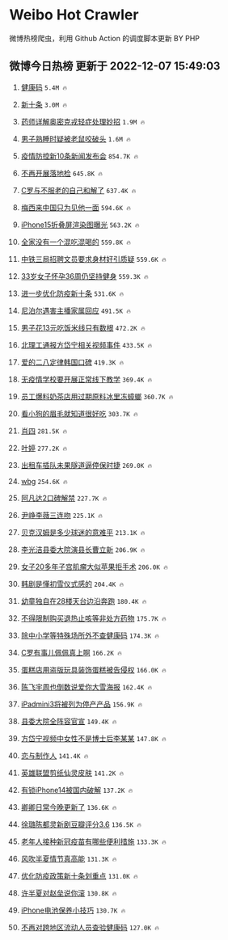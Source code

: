 # Weibo Hot Crawler 



微博热榜爬虫，利用 Github Action 的调度脚本更新 BY PHP 


## 微博今日热榜 更新于 2022-12-07 15:49:03 
1. [健康码](https://s.weibo.com/weibo?q=%23%E5%81%A5%E5%BA%B7%E7%A0%81%23&t=31&band_rank=1&Refer=top) `5.4M 🔥` 

1. [新十条](https://s.weibo.com/weibo?q=%23%E6%96%B0%E5%8D%81%E6%9D%A1%23&t=31&band_rank=2&Refer=top) `3.0M 🔥` 

1. [药师详解奥密克戎轻症处理妙招](https://s.weibo.com/weibo?q=%23%E8%8D%AF%E5%B8%88%E8%AF%A6%E8%A7%A3%E5%A5%A5%E5%AF%86%E5%85%8B%E6%88%8E%E8%BD%BB%E7%97%87%E5%A4%84%E7%90%86%E5%A6%99%E6%8B%9B%23&t=31&band_rank=3&Refer=top) `1.9M 🔥` 

1. [男子熟睡时疑被老鼠咬破头](https://s.weibo.com/weibo?q=%23%E7%94%B7%E5%AD%90%E7%86%9F%E7%9D%A1%E6%97%B6%E7%96%91%E8%A2%AB%E8%80%81%E9%BC%A0%E5%92%AC%E7%A0%B4%E5%A4%B4%23&t=31&band_rank=4&Refer=top) `1.6M 🔥` 

1. [疫情防控新10条新闻发布会](https://s.weibo.com/weibo?q=%23%E7%96%AB%E6%83%85%E9%98%B2%E6%8E%A7%E6%96%B010%E6%9D%A1%E6%96%B0%E9%97%BB%E5%8F%91%E5%B8%83%E4%BC%9A%23&t=31&band_rank=5&Refer=top) `854.7K 🔥` 

1. [不再开展落地检](https://s.weibo.com/weibo?q=%23%E4%B8%8D%E5%86%8D%E5%BC%80%E5%B1%95%E8%90%BD%E5%9C%B0%E6%A3%80%23&t=31&band_rank=6&Refer=top) `645.8K 🔥` 

1. [C罗与不服老的自己和解了](https://s.weibo.com/weibo?q=%23C%E7%BD%97%E4%B8%8E%E4%B8%8D%E6%9C%8D%E8%80%81%E7%9A%84%E8%87%AA%E5%B7%B1%E5%92%8C%E8%A7%A3%E4%BA%86%23&t=31&band_rank=7&Refer=top) `637.4K 🔥` 

1. [梅西来中国只为见他一面](https://s.weibo.com/weibo?q=%23%E6%A2%85%E8%A5%BF%E6%9D%A5%E4%B8%AD%E5%9B%BD%E5%8F%AA%E4%B8%BA%E8%A7%81%E4%BB%96%E4%B8%80%E9%9D%A2%23&t=31&band_rank=8&Refer=top) `594.6K 🔥` 

1. [iPhone15折叠屏渲染图曝光](https://s.weibo.com/weibo?q=%23iPhone15%E6%8A%98%E5%8F%A0%E5%B1%8F%E6%B8%B2%E6%9F%93%E5%9B%BE%E6%9B%9D%E5%85%89%23&t=31&band_rank=9&Refer=top) `563.2K 🔥` 

1. [全家没有一个混吃混喝的](https://s.weibo.com/weibo?q=%23%E5%85%A8%E5%AE%B6%E6%B2%A1%E6%9C%89%E4%B8%80%E4%B8%AA%E6%B7%B7%E5%90%83%E6%B7%B7%E5%96%9D%E7%9A%84%23&t=31&band_rank=10&Refer=top) `559.8K 🔥` 

1. [中铁三局招聘文员要求身材好引质疑](https://s.weibo.com/weibo?q=%23%E4%B8%AD%E9%93%81%E4%B8%89%E5%B1%80%E6%8B%9B%E8%81%98%E6%96%87%E5%91%98%E8%A6%81%E6%B1%82%E8%BA%AB%E6%9D%90%E5%A5%BD%E5%BC%95%E8%B4%A8%E7%96%91%23&t=31&band_rank=11&Refer=top) `559.6K 🔥` 

1. [33岁女子怀孕36周仍坚持健身](https://s.weibo.com/weibo?q=%2333%E5%B2%81%E5%A5%B3%E5%AD%90%E6%80%80%E5%AD%9536%E5%91%A8%E4%BB%8D%E5%9D%9A%E6%8C%81%E5%81%A5%E8%BA%AB%23&t=31&band_rank=12&Refer=top) `559.3K 🔥` 

1. [进一步优化防疫新十条](https://s.weibo.com/weibo?q=%23%E8%BF%9B%E4%B8%80%E6%AD%A5%E4%BC%98%E5%8C%96%E9%98%B2%E7%96%AB%E6%96%B0%E5%8D%81%E6%9D%A1%23&t=31&band_rank=13&Refer=top) `531.6K 🔥` 

1. [尼泊尔遇害主播家属回应](https://s.weibo.com/weibo?q=%23%E5%B0%BC%E6%B3%8A%E5%B0%94%E9%81%87%E5%AE%B3%E4%B8%BB%E6%92%AD%E5%AE%B6%E5%B1%9E%E5%9B%9E%E5%BA%94%23&t=31&band_rank=14&Refer=top) `491.5K 🔥` 

1. [男子花13元吃饭米线只有数根](https://s.weibo.com/weibo?q=%23%E7%94%B7%E5%AD%90%E8%8A%B113%E5%85%83%E5%90%83%E9%A5%AD%E7%B1%B3%E7%BA%BF%E5%8F%AA%E6%9C%89%E6%95%B0%E6%A0%B9%23&t=31&band_rank=15&Refer=top) `472.2K 🔥` 

1. [北理工通报方岱宁相关视频事件](https://s.weibo.com/weibo?q=%23%E5%8C%97%E7%90%86%E5%B7%A5%E9%80%9A%E6%8A%A5%E6%96%B9%E5%B2%B1%E5%AE%81%E7%9B%B8%E5%85%B3%E8%A7%86%E9%A2%91%E4%BA%8B%E4%BB%B6%23&t=31&band_rank=16&Refer=top) `433.5K 🔥` 

1. [爱的二八定律韩国口碑](https://s.weibo.com/weibo?q=%23%E7%88%B1%E7%9A%84%E4%BA%8C%E5%85%AB%E5%AE%9A%E5%BE%8B%E9%9F%A9%E5%9B%BD%E5%8F%A3%E7%A2%91%23&t=31&band_rank=17&Refer=top) `419.3K 🔥` 

1. [无疫情学校要开展正常线下教学](https://s.weibo.com/weibo?q=%23%E6%97%A0%E7%96%AB%E6%83%85%E5%AD%A6%E6%A0%A1%E8%A6%81%E5%BC%80%E5%B1%95%E6%AD%A3%E5%B8%B8%E7%BA%BF%E4%B8%8B%E6%95%99%E5%AD%A6%23&t=31&band_rank=18&Refer=top) `369.4K 🔥` 

1. [员工爆料奶茶店用过期原料冰里冻蟑螂](https://s.weibo.com/weibo?q=%23%E5%91%98%E5%B7%A5%E7%88%86%E6%96%99%E5%A5%B6%E8%8C%B6%E5%BA%97%E7%94%A8%E8%BF%87%E6%9C%9F%E5%8E%9F%E6%96%99%E5%86%B0%E9%87%8C%E5%86%BB%E8%9F%91%E8%9E%82%23&t=31&band_rank=19&Refer=top) `360.7K 🔥` 

1. [看小狗的眉毛就知道很好吃](https://s.weibo.com/weibo?q=%23%E7%9C%8B%E5%B0%8F%E7%8B%97%E7%9A%84%E7%9C%89%E6%AF%9B%E5%B0%B1%E7%9F%A5%E9%81%93%E5%BE%88%E5%A5%BD%E5%90%83%23&t=31&band_rank=20&Refer=top) `303.7K 🔥` 

1. [肖四](https://s.weibo.com/weibo?q=%E8%82%96%E5%9B%9B&t=31&band_rank=21&Refer=top) `281.5K 🔥` 

1. [叶婷](https://s.weibo.com/weibo?q=%E5%8F%B6%E5%A9%B7&t=31&band_rank=22&Refer=top) `277.2K 🔥` 

1. [出租车插队未果隧道逼停保时捷](https://s.weibo.com/weibo?q=%23%E5%87%BA%E7%A7%9F%E8%BD%A6%E6%8F%92%E9%98%9F%E6%9C%AA%E6%9E%9C%E9%9A%A7%E9%81%93%E9%80%BC%E5%81%9C%E4%BF%9D%E6%97%B6%E6%8D%B7%23&t=31&band_rank=23&Refer=top) `269.0K 🔥` 

1. [wbg](https://s.weibo.com/weibo?q=wbg&t=31&band_rank=24&Refer=top) `254.6K 🔥` 

1. [阿凡达2口碑解禁](https://s.weibo.com/weibo?q=%23%E9%98%BF%E5%87%A1%E8%BE%BE2%E5%8F%A3%E7%A2%91%E8%A7%A3%E7%A6%81%23&t=31&band_rank=25&Refer=top) `227.7K 🔥` 

1. [尹峥李薇三连吻](https://s.weibo.com/weibo?q=%23%E5%B0%B9%E5%B3%A5%E6%9D%8E%E8%96%87%E4%B8%89%E8%BF%9E%E5%90%BB%23&t=31&band_rank=26&Refer=top) `225.1K 🔥` 

1. [贝克汉姆是多少球迷的意难平](https://s.weibo.com/weibo?q=%23%E8%B4%9D%E5%85%8B%E6%B1%89%E5%A7%86%E6%98%AF%E5%A4%9A%E5%B0%91%E7%90%83%E8%BF%B7%E7%9A%84%E6%84%8F%E9%9A%BE%E5%B9%B3%23&t=31&band_rank=27&Refer=top) `213.1K 🔥` 

1. [李光洁县委大院演县长曹立新](https://s.weibo.com/weibo?q=%23%E6%9D%8E%E5%85%89%E6%B4%81%E5%8E%BF%E5%A7%94%E5%A4%A7%E9%99%A2%E6%BC%94%E5%8E%BF%E9%95%BF%E6%9B%B9%E7%AB%8B%E6%96%B0%23&t=31&band_rank=28&Refer=top) `206.9K 🔥` 

1. [女子20多年子宫肌瘤大似苹果拒手术](https://s.weibo.com/weibo?q=%23%E5%A5%B3%E5%AD%9020%E5%A4%9A%E5%B9%B4%E5%AD%90%E5%AE%AB%E8%82%8C%E7%98%A4%E5%A4%A7%E4%BC%BC%E8%8B%B9%E6%9E%9C%E6%8B%92%E6%89%8B%E6%9C%AF%23&t=31&band_rank=29&Refer=top) `206.0K 🔥` 

1. [韩剧是懂初雪仪式感的](https://s.weibo.com/weibo?q=%23%E9%9F%A9%E5%89%A7%E6%98%AF%E6%87%82%E5%88%9D%E9%9B%AA%E4%BB%AA%E5%BC%8F%E6%84%9F%E7%9A%84%23&t=31&band_rank=30&Refer=top) `204.4K 🔥` 

1. [幼童独自在28楼天台边沿奔跑](https://s.weibo.com/weibo?q=%23%E5%B9%BC%E7%AB%A5%E7%8B%AC%E8%87%AA%E5%9C%A828%E6%A5%BC%E5%A4%A9%E5%8F%B0%E8%BE%B9%E6%B2%BF%E5%A5%94%E8%B7%91%23&t=31&band_rank=31&Refer=top) `180.4K 🔥` 

1. [不得限制购买退热止咳等非处方药物](https://s.weibo.com/weibo?q=%23%E4%B8%8D%E5%BE%97%E9%99%90%E5%88%B6%E8%B4%AD%E4%B9%B0%E9%80%80%E7%83%AD%E6%AD%A2%E5%92%B3%E7%AD%89%E9%9D%9E%E5%A4%84%E6%96%B9%E8%8D%AF%E7%89%A9%23&t=31&band_rank=32&Refer=top) `175.7K 🔥` 

1. [除中小学等特殊场所外不查健康码](https://s.weibo.com/weibo?q=%23%E9%99%A4%E4%B8%AD%E5%B0%8F%E5%AD%A6%E7%AD%89%E7%89%B9%E6%AE%8A%E5%9C%BA%E6%89%80%E5%A4%96%E4%B8%8D%E6%9F%A5%E5%81%A5%E5%BA%B7%E7%A0%81%23&t=31&band_rank=33&Refer=top) `174.3K 🔥` 

1. [C罗有事儿佩佩真上啊](https://s.weibo.com/weibo?q=%23C%E7%BD%97%E6%9C%89%E4%BA%8B%E5%84%BF%E4%BD%A9%E4%BD%A9%E7%9C%9F%E4%B8%8A%E5%95%8A%23&t=31&band_rank=34&Refer=top) `166.2K 🔥` 

1. [蛋糕店用盗版玩具装饰蛋糕被告侵权](https://s.weibo.com/weibo?q=%23%E8%9B%8B%E7%B3%95%E5%BA%97%E7%94%A8%E7%9B%97%E7%89%88%E7%8E%A9%E5%85%B7%E8%A3%85%E9%A5%B0%E8%9B%8B%E7%B3%95%E8%A2%AB%E5%91%8A%E4%BE%B5%E6%9D%83%23&t=31&band_rank=35&Refer=top) `166.0K 🔥` 

1. [陈飞宇周也倒数说爱你大雪海报](https://s.weibo.com/weibo?q=%23%E9%99%88%E9%A3%9E%E5%AE%87%E5%91%A8%E4%B9%9F%E5%80%92%E6%95%B0%E8%AF%B4%E7%88%B1%E4%BD%A0%E5%A4%A7%E9%9B%AA%E6%B5%B7%E6%8A%A5%23&t=31&band_rank=36&Refer=top) `162.4K 🔥` 

1. [iPadmini3将被列为停产产品](https://s.weibo.com/weibo?q=%23iPadmini3%E5%B0%86%E8%A2%AB%E5%88%97%E4%B8%BA%E5%81%9C%E4%BA%A7%E4%BA%A7%E5%93%81%23&t=31&band_rank=37&Refer=top) `156.9K 🔥` 

1. [县委大院全阵容官宣](https://s.weibo.com/weibo?q=%23%E5%8E%BF%E5%A7%94%E5%A4%A7%E9%99%A2%E5%85%A8%E9%98%B5%E5%AE%B9%E5%AE%98%E5%AE%A3%23&t=31&band_rank=38&Refer=top) `149.4K 🔥` 

1. [方岱宁视频中女性不是博士后李某某](https://s.weibo.com/weibo?q=%23%E6%96%B9%E5%B2%B1%E5%AE%81%E8%A7%86%E9%A2%91%E4%B8%AD%E5%A5%B3%E6%80%A7%E4%B8%8D%E6%98%AF%E5%8D%9A%E5%A3%AB%E5%90%8E%E6%9D%8E%E6%9F%90%E6%9F%90%23&t=31&band_rank=39&Refer=top) `147.8K 🔥` 

1. [恋与制作人](https://s.weibo.com/weibo?q=%E6%81%8B%E4%B8%8E%E5%88%B6%E4%BD%9C%E4%BA%BA&t=31&band_rank=40&Refer=top) `141.4K 🔥` 

1. [英雄联盟剪纸仙灵皮肤](https://s.weibo.com/weibo?q=%23%E8%8B%B1%E9%9B%84%E8%81%94%E7%9B%9F%E5%89%AA%E7%BA%B8%E4%BB%99%E7%81%B5%E7%9A%AE%E8%82%A4%23&t=31&band_rank=41&Refer=top) `141.2K 🔥` 

1. [有锁iPhone14被国内破解](https://s.weibo.com/weibo?q=%23%E6%9C%89%E9%94%81iPhone14%E8%A2%AB%E5%9B%BD%E5%86%85%E7%A0%B4%E8%A7%A3%23&t=31&band_rank=42&Refer=top) `137.2K 🔥` 

1. [卿卿日常今晚更新了](https://s.weibo.com/weibo?q=%23%E5%8D%BF%E5%8D%BF%E6%97%A5%E5%B8%B8%E4%BB%8A%E6%99%9A%E6%9B%B4%E6%96%B0%E4%BA%86%23&t=31&band_rank=43&Refer=top) `136.6K 🔥` 

1. [徐璐陈都灵新剧豆瓣评分3.6](https://s.weibo.com/weibo?q=%23%E5%BE%90%E7%92%90%E9%99%88%E9%83%BD%E7%81%B5%E6%96%B0%E5%89%A7%E8%B1%86%E7%93%A3%E8%AF%84%E5%88%863.6%23&t=31&band_rank=44&Refer=top) `136.5K 🔥` 

1. [老年人接种新冠疫苗有哪些便利措施](https://s.weibo.com/weibo?q=%23%E8%80%81%E5%B9%B4%E4%BA%BA%E6%8E%A5%E7%A7%8D%E6%96%B0%E5%86%A0%E7%96%AB%E8%8B%97%E6%9C%89%E5%93%AA%E4%BA%9B%E4%BE%BF%E5%88%A9%E6%8E%AA%E6%96%BD%23&t=31&band_rank=45&Refer=top) `133.3K 🔥` 

1. [风吹半夏情节真高能](https://s.weibo.com/weibo?q=%23%E9%A3%8E%E5%90%B9%E5%8D%8A%E5%A4%8F%E6%83%85%E8%8A%82%E7%9C%9F%E9%AB%98%E8%83%BD%23&t=31&band_rank=46&Refer=top) `131.3K 🔥` 

1. [优化防疫政策新十条划重点](https://s.weibo.com/weibo?q=%23%E4%BC%98%E5%8C%96%E9%98%B2%E7%96%AB%E6%94%BF%E7%AD%96%E6%96%B0%E5%8D%81%E6%9D%A1%E5%88%92%E9%87%8D%E7%82%B9%23&t=31&band_rank=47&Refer=top) `131.0K 🔥` 

1. [许半夏对赵垒说你滚](https://s.weibo.com/weibo?q=%23%E8%AE%B8%E5%8D%8A%E5%A4%8F%E5%AF%B9%E8%B5%B5%E5%9E%92%E8%AF%B4%E4%BD%A0%E6%BB%9A%23&t=31&band_rank=48&Refer=top) `130.8K 🔥` 

1. [iPhone电池保养小技巧](https://s.weibo.com/weibo?q=%23iPhone%E7%94%B5%E6%B1%A0%E4%BF%9D%E5%85%BB%E5%B0%8F%E6%8A%80%E5%B7%A7%23&t=31&band_rank=49&Refer=top) `130.7K 🔥` 

1. [不再对跨地区流动人员查验健康码](https://s.weibo.com/weibo?q=%23%E4%B8%8D%E5%86%8D%E5%AF%B9%E8%B7%A8%E5%9C%B0%E5%8C%BA%E6%B5%81%E5%8A%A8%E4%BA%BA%E5%91%98%E6%9F%A5%E9%AA%8C%E5%81%A5%E5%BA%B7%E7%A0%81%23&t=31&band_rank=50&Refer=top) `127.0K 🔥` 

